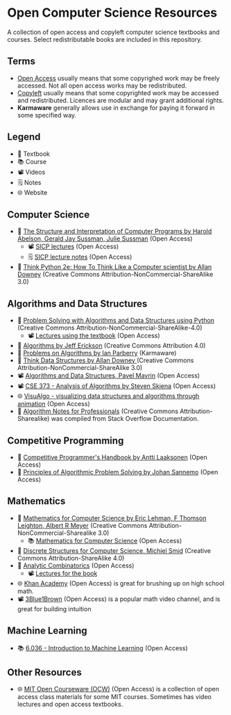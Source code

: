 # Open Computer Science Resources
A collection of open access and copyleft computer science textbooks and courses. Select redistributable books are included in this repository.

## Terms
* [Open Access](https://en.wikipedia.org/wiki/Open_access) usually means that some copyrighed work may be freely accessed. Not all open access works may be redistributed.
* [Copyleft](https://en.wikipedia.org/wiki/Copyleft) usually means that some copyrighted work may be accessed and redistributed. Licences are modular and may grant additional rights.
* **Karmaware** generally allows use in exchange for paying it forward in some specified way.

## Legend
* 📖 Textbook
* 📚 Course
* 📽️ Videos
* 🗒️ Notes
* 🌐 Website

## Computer Science
* 📖 [The Structure and Interpretation of Computer Programs by Harold Abelson, Gerald Jay Sussman, Julie Sussman](https://mitpress.mit.edu/sites/default/files/sicp/full-text/book/book.html) (Open Access)
  * 📽️ [SICP lectures](https://www.youtube.com/playlist?list=PL8FE88AA54363BC46Lecture) (Open Access)
  * 🗒️ [SICP lecture notes](https://ocw.mit.edu/courses/electrical-engineering-and-computer-science/6-001-structure-and-interpretation-of-computer-programs-spring-2005/lecture-notes/) (Open Access)
* 📖 [Think Python 2e: How To Think Like a Computer scientist by Allan Downey](https://greenteapress.com/wp/think-python-2e/) (Creative Commons Attribution-NonCommercial-ShareAlike 3.0) 

## Algorithms and Data Structures
* 📖 [Problem Solving with Algorithms and Data Structures using Python](http://www.openbookproject.net/books/pythonds/) (Creative Commons Attribution-NonCommercial-ShareAlike-4.0)
  * 📽️ [Lectures using the textbook](https://www.youtube.com/c/GerryJenkins/playlists?view=50&sort=dd&shelf_id=2) (Open Access)
* 📖 [Algorithms by Jeff Erickson](https://jeffe.cs.illinois.edu/teaching/algorithms/) (Creative Commons Attribution 4.0)
* 📖 [Problems on Algorithms by Ian Parberry](http://ianparberry.com/books/free/) (Karmaware)
* 📖 [Think Data Structures by Allan Downey ](https://greenteapress.com/wp/think-data-structures/) (Creative Commons Attribution-NonCommercial-ShareAlike 3.0)
* 📽️ [Algorithms and Data Structures, Pavel Mavrin]( https://www.youtube.com/playlist?list=PLrS21S1jm43igE57Ye_edwds_iL7ZOAG4) (Open Access)
* 📽️ [CSE 373 - Analysis of Algorithms by Steven Skiena](https://www.youtube.com/watch?v=22hwcnXIGgk&list=PLOtl7M3yp-DX6ic0HGT0PUX_wiNmkWkXx) (Open Access)
* 🌐 [VisuAlgo - visualizing data structures and algorithms through animation](https://visualgo.net/en) (Open Access)
* 📖 [Algorithm Notes for Professionals](https://goalkicker.com/AlgorithmsBook/) (Creative Commons Attribution-Sharealike) was compiled from Stack Overflow Documentation.

## Competitive Programming
* 📖 [Competitive Programmer's Handbook by Antti Laaksonen](https://cses.fi/book/index.php) (Open Access)
* 📖 [Principles of Algorithmic Problem Solving by Johan Sannemo](https://www.csc.kth.se/~jsannemo/slask/main.pdf) (Open Access)


## Mathematics
* 📖 [Mathematics for Computer Science by Eric Lehman, F Thomson Leighton, Albert R Meyer](https://web.archive.org/web/20210427080633/http://courses.csail.mit.edu/6.042/spring18/) (Creative Commons Attribution-NonCommercial-Sharealike 3.0)
  * 📚 [Mathematics for Computer Science](https://openlearninglibrary.mit.edu/courses/course-v1:OCW+6.042J+2T2019/course/) (Open Access)
* 📖 [Discrete Structures for Computer Science, Michiel Smid](https://cglab.ca/~michiel/DiscreteStructures/) (Creative Commons Attribution-ShareAlike 4.0)
* 📖 [Analytic Combinatorics](https://ac.cs.princeton.edu/home/) (Open Access)
  * 📽️ [Lectures for the book](https://ac.cs.princeton.edu/online/)
* 🌐 [Khan Academy](https://www.khanacademy.org/) (Open Access) is great for brushing up on high school math.
* 📽️ [3Blue1Brown](https://www.youtube.com/channel/UCYO_jab_esuFRV4b17AJtAw) (Open Access) is a popular math video channel, and is great for building intuition

## Machine Learning
* 📚 [6.036 - Introduction to Machine Learning](https://openlearninglibrary.mit.edu/courses/course-v1:MITx+6.036+1T2019/about) (Open Access)

## Other Resources
* 🌐 [MIT Open Courseware (OCW)](https://ocw.mit.edu/) (Open Access) is a collection of open access class materials for some MIT courses. Sometimes has video lectures and open access textbooks.
